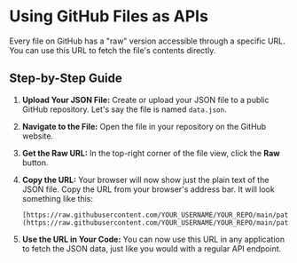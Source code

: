 # Using GitHub Files as APIs

Every file on GitHub has a "raw" version accessible through a specific URL. You can use this URL to fetch the file's contents directly.

## Step-by-Step Guide

1.  **Upload Your JSON File:** Create or upload your JSON file to a public GitHub repository. Let's say the file is named `data.json`.

2.  **Navigate to the File:** Open the file in your repository on the GitHub website.

3.  **Get the Raw URL:** In the top-right corner of the file view, click the **Raw** button.

4.  **Copy the URL:** Your browser will now show just the plain text of the JSON file. Copy the URL from your browser's address bar. It will look something like this:

    ```
    [https://raw.githubusercontent.com/YOUR_USERNAME/YOUR_REPO/main/path/to/your/data.json](https://raw.githubusercontent.com/YOUR_USERNAME/YOUR_REPO/main/path/to/your/data.json)
    ```

5.  **Use the URL in Your Code:** You can now use this URL in any application to fetch the JSON data, just like you would with a regular API endpoint.
